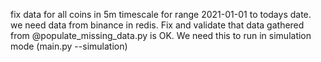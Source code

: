 fix data for all coins in 5m timescale for range 2021-01-01 to todays date. we need data from binance in redis.
Fix and validate that data gathered from @populate_missing_data.py is OK.
We need this to run in simulation mode (main.py --simulation)
